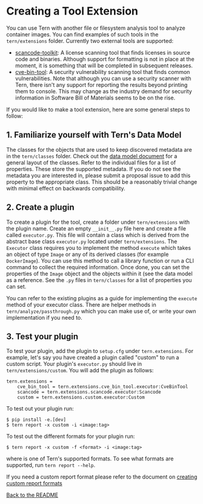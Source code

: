 # Creating a Tool Extension
You can use Tern with another file or filesystem analysis tool to analyze container images. You can find examples of such tools in the `tern/extensions` folder. Currently two external tools are supported:
* [scancode-toolkit](https://github.com/nexB/scancode-toolkit): A license scanning tool that finds licenses in source code and binaries. Although support for formatting is not in place at the moment, it is something that will be completed in subsequent releases.
* [cve-bin-tool](https://github.com/intel/cve-bin-tool): A security vulnerability scanning tool that finds common vulnerabilities. Note that although you can use a security scanner with Tern, there isn't any support for reporting the results beyond printing them to console. This may change as the industry demand for security information in Software Bill of Materials seems to be on the rise.

If you would like to make a tool extension, here are some general steps to follow:

## 1. Familiarize yourself with Tern's Data Model

The classes for the objects that are used to keep discovered metadata are in the `tern/classes` folder. Check out the [data model document](./data-model.md) for a general layout of the classes. Refer to the individual files for a list of properties. These store the supported metadata. If you do not see the metadata you are interested in, please submit a proposal issue to add this property to the appropriate class. This should be a reasonably trivial change with minimal effect on backwards compatibility.

## 2. Create a plugin

To create a plugin for the tool, create a folder under `tern/extensions` with the plugin name. Create an empty `__init__.py` file here and create a file called `executor.py`. This file will contain a class which is derived from the abstract base class `executor.py` located under `tern/extensions`. The `Executor` class requires you to implement the method `execute` which takes an object of type `Image` or any of its derived classes (for example `DockerImage`). You can use this method to call a library function or run a CLI command to collect the required information. Once done, you can set the properties of the `Image` object and the objects within it (see the data model as a reference. See the `.py` files in `tern/classes` for a list of properties you can set.

You can refer to the existing plugins as a guide for implementing the `execute` method of your executor class. There are helper methods in `tern/analyze/passthrough.py` which you can make use of, or write your own implementation if you need to.

## 3. Test your plugin

To test your plugin, add the plugin to `setup.cfg` under `tern.extensions`. For example, let's say you have created a plugin called "custom" to run a custom script. Your plugin's `executor.py` should live in `tern/extensions/custom`. You will add the plugin as follows:

```
tern.extensions =
    cve_bin_tool = tern.extensions.cve_bin_tool.executor:CveBinTool
    scancode = tern.extensions.scancode.executor:Scancode
    custom = tern.extensions.custom.executor:Custom
```

To test out your plugin run:

```
$ pip install -e.[dev]
$ tern report -x custom -i <image:tag>
```

To test out the different formats for your plugin run:

```
$ tern report -x custom -f <format> -i <image:tag>
```

where <format> is one of Tern's supported formats. To see what formats are supported, run `tern report --help`.

If you need a custom report format please refer to the document on [creating custom report formats](./creating-custom-templates.md)

[Back to the README](../README.md)
